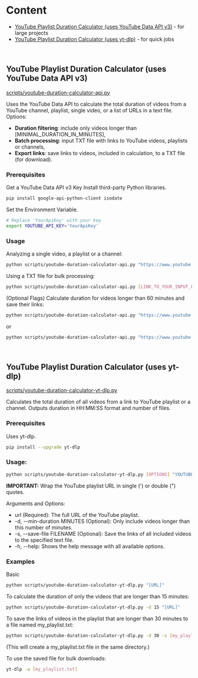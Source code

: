 # Content

- [YouTube Playlist Duration Calculator (uses YouTube Data API v3)](#youtube-playlist-duration-calculator-uses-youtube-data-api-v3) - for large projects
- [YouTube Playlist Duration Calculator (uses yt-dlp)](#youtube-playlist-duration-calculator-uses-yt-dlp) - for quick jobs

<br>

## YouTube Playlist Duration Calculator (uses YouTube Data API v3)
[scripts/youtube-duration-calculator-api.py](https://github.com/iuliiakr/youtube-utils/blob/main/duration-calculators/scripts/youtube-duration-calculator-api.py)

Uses the YouTube Data API to calculate the total duration of videos from a YouTube channel, playlist, single video, or a list of URLs in a text file.
Options:
- <b>Duration filtering</b>: include only videos longer than [MINIMAL_DURATION_IN_MINUTES],
- <b>Batch processing</b>: input TXT file with links to YouTube videos, playlists or channels,
- <b>Export links</b>: save links to videos, included in calculation, to a TXT file (for download).

### Prerequisites
Get a YouTube Data API v3 Key
Install third-party Python libraries.
```bash
pip install google-api-python-client isodate
```
Set the Environment Variable.
```bash
# Replace 'YourApiKey' with your key
export YOUTUBE_API_KEY='YourApiKey'
```

### Usage
Analyzing a single video, a playlist or a channel:
```bash
python scripts/youtube-duration-calculator-api.py "https://www.youtube.com/channel/UCtmY49Zn4l0RMJnTWfV7Wsg"
```

Using a TXT file for bulk processing:
```bash
python scripts/youtube-duration-calculator-api.py [LINK_TO_YOUR_INPUT_FILE.txt]
```

(Optional Flags) Calculate duration for videos longer than 60 minutes and save their links:
```bash
python scripts/youtube-duration-calculator-api.py "https://www.youtube.com/playlist?list=PLF-HhhjMki5mV1OrDe5YkVkS8UIi4lY7m" --min-duration 60 --save-links
```
or

```bash
python scripts/youtube-duration-calculator-api.py "https://www.youtube.com/playlist?list=PLF-HhhjMki5mV1OrDe5YkVkS8UIi4lY7m" -m 60 -s
```


<br>

## YouTube Playlist Duration Calculator (uses yt-dlp)
[scripts/youtube-duration-calculator-yt-dlp.py](https://github.com/iuliiakr/youtube-utils/blob/main/duration-calculators/scripts/youtube-duration-calculator-yt-dlp.py)

Calculates the total duration of all videos from a link to YouTube playlist or a channel.
Outputs duration in HH:MM:SS format and number of files.

### Prerequisites
Uses yt-dlp.
```bash
pip install --upgrade yt-dlp
```

### Usage:
```bash
python scripts/youtube-duration-calculator-yt-dlp.py [OPTIONS] "YOUTUBE_URL"
```
<b>IMPORTANT:</b> Wrap the YouTube playlist URL in single (') or double (") quotes.

Arguments and Options:
- url (Required): The full URL of the YouTube playlist.
- -d, --min-duration MINUTES (Optional): Only include videos longer than this number of minutes.
- -s, --save-file FILENAME (Optional): Save the links of all included videos to the specified text file.
- -h, --help: Shows the help message with all available options.

### Examples

Basic
```bash
python scripts/youtube-duration-calculator-yt-dlp.py "[URL]"
```

To calculate the duration of only the videos that are longer than 15 minutes:
```bash
python scripts/youtube-duration-calculator-yt-dlp.py -d 15 "[URL]"
```

To save the links of videos in the playlist that are longer than 30 minutes to a file named my_playlist.txt:
```bash
python scripts/youtube-duration-calculator-yt-dlp.py -d 30 -s [my_playlist.txt] "[URL]"
```
(This will create a my_playlist.txt file in the same directory.)

To use the saved file for bulk downloads:
```bash
yt-dlp -a [my_playlist.txt]
```


